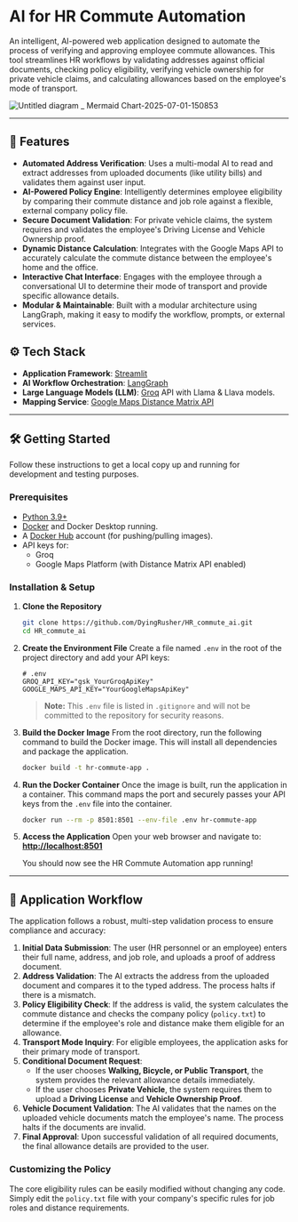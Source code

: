 # AI for HR Commute Automation

An intelligent, AI-powered web application designed to automate the process of verifying and approving employee commute allowances. This tool streamlines HR workflows by validating addresses against official documents, checking policy eligibility, verifying vehicle ownership for private vehicle claims, and calculating allowances based on the employee's mode of transport.

![Untitled diagram _ Mermaid Chart-2025-07-01-150853](https://github.com/user-attachments/assets/a9795aaa-0a37-445d-9569-9d8e18f517b2)

---

## 🚀 Features

*   **Automated Address Verification**: Uses a multi-modal AI to read and extract addresses from uploaded documents (like utility bills) and validates them against user input.
*   **AI-Powered Policy Engine**: Intelligently determines employee eligibility by comparing their commute distance and job role against a flexible, external company policy file.
*   **Secure Document Validation**: For private vehicle claims, the system requires and validates the employee's Driving License and Vehicle Ownership proof.
*   **Dynamic Distance Calculation**: Integrates with the Google Maps API to accurately calculate the commute distance between the employee's home and the office.
*   **Interactive Chat Interface**: Engages with the employee through a conversational UI to determine their mode of transport and provide specific allowance details.
*   **Modular & Maintainable**: Built with a modular architecture using LangGraph, making it easy to modify the workflow, prompts, or external services.

## ⚙️ Tech Stack

*   **Application Framework**: [Streamlit](https://streamlit.io/)
*   **AI Workflow Orchestration**: [LangGraph](https://github.com/langchain-ai/langgraph)
*   **Large Language Models (LLM)**: [Groq](https://groq.com/) API with Llama & Llava models.
*   **Mapping Service**: [Google Maps Distance Matrix API](https://developers.google.com/maps/documentation/distance-matrix)
---

## 🛠️ Getting Started

Follow these instructions to get a local copy up and running for development and testing purposes.

### Prerequisites

*   [Python 3.9+](https://www.python.org/downloads/)
*   [Docker](https://www.docker.com/products/docker-desktop/) and Docker Desktop running.
*   A [Docker Hub](https://hub.docker.com/) account (for pushing/pulling images).
*   API keys for:
    *   Groq
    *   Google Maps Platform (with Distance Matrix API enabled)

### Installation & Setup

1.  **Clone the Repository**
    ```sh
    git clone https://github.com/DyingRusher/HR_commute_ai.git
    cd HR_commute_ai
    ```

2.  **Create the Environment File**
    Create a file named `.env` in the root of the project directory and add your API keys:
    ```env
    # .env
    GROQ_API_KEY="gsk_YourGroqApiKey"
    GOOGLE_MAPS_API_KEY="YourGoogleMapsApiKey"
    ```
    > **Note:** This `.env` file is listed in `.gitignore` and will not be committed to the repository for security reasons.

3.  **Build the Docker Image**
    From the root directory, run the following command to build the Docker image. This will install all dependencies and package the application.
    ```sh
    docker build -t hr-commute-app .
    ```

4.  **Run the Docker Container**
    Once the image is built, run the application in a container. This command maps the port and securely passes your API keys from the `.env` file into the container.
    ```sh
    docker run --rm -p 8501:8501 --env-file .env hr-commute-app
    ```

5.  **Access the Application**
    Open your web browser and navigate to:
    **[http://localhost:8501](http://localhost:8501)**

    You should now see the HR Commute Automation app running!

---

## 📝 Application Workflow

The application follows a robust, multi-step validation process to ensure compliance and accuracy:

1.  **Initial Data Submission**: The user (HR personnel or an employee) enters their full name, address, and job role, and uploads a proof of address document.
2.  **Address Validation**: The AI extracts the address from the uploaded document and compares it to the typed address. The process halts if there is a mismatch.
3.  **Policy Eligibility Check**: If the address is valid, the system calculates the commute distance and checks the company policy (`policy.txt`) to determine if the employee's role and distance make them eligible for an allowance.
4.  **Transport Mode Inquiry**: For eligible employees, the application asks for their primary mode of transport.
5.  **Conditional Document Request**:
    *   If the user chooses **Walking, Bicycle, or Public Transport**, the system provides the relevant allowance details immediately.
    *   If the user chooses **Private Vehicle**, the system requires them to upload a **Driving License** and **Vehicle Ownership Proof**.
6.  **Vehicle Document Validation**: The AI validates that the names on the uploaded vehicle documents match the employee's name. The process halts if the documents are invalid.
7.  **Final Approval**: Upon successful validation of all required documents, the final allowance details are provided to the user.

### Customizing the Policy

The core eligibility rules can be easily modified without changing any code. Simply edit the `policy.txt` file with your company's specific rules for job roles and distance requirements.
